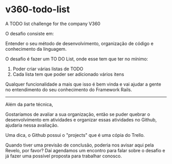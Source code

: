 # v360-todo-list

A TODO list challenge for the company V360

O desafio consiste em:

Entender o seu método de desenvolvimento, organização de código e conhecimento da linguagem.

O desafio é fazer um TO DO List, onde esse tem que ter no mínimo:

1) Poder criar várias listas de TODO
2) Cada lista tem que poder ser adicionado vários itens

Qualquer funcionalidade a mais que isso é bem vinda e vai ajudar a gente no entendimento do seu conhecimento do Framework Rails.

----

Além da parte técnica,

Gostaríamos de avaliar a sua organização, então se puder quebrar o desenvolvimento em atividades e organizar essas atividades no Github, ajudaria nessa avaliação.

Uma dica, o Github possui o "projects" que é uma cópia do Trello.

Quando tiver uma previsão de conclusão, poderia nos avisar aqui pela Revelo, por favor? Daí agendamos um encontro para falar sobre o desafio e já fazer uma possível proposta para trabalhar conosco.
